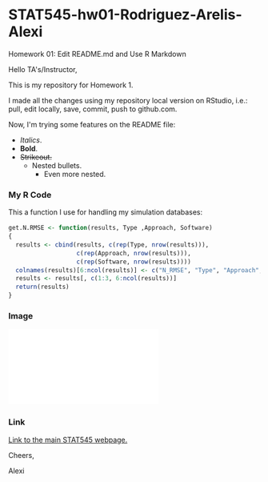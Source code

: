 # STAT545-hw01-Rodriguez-Arelis-Alexi
Homework 01: Edit README.md and Use R Markdown

Hello TA's/Instructor,

This is my repository for Homework 1.

I made all the changes using my repository local version on RStudio, i.e.: pull, edit locally, save, commit, push to github.com.

Now, I'm trying some features on the README file:

- *Italics*.
- **Bold**.
- ~~Strikeout.~~
  + Nested bullets.
    * Even more nested.

### My R Code
    
This a function I use for handling my simulation databases:
```R
get.N.RMSE <- function(results, Type ,Approach, Software)
{
  results <- cbind(results, c(rep(Type, nrow(results))),
                   c(rep(Approach, nrow(results))), 
                   c(rep(Software, nrow(results))))
  colnames(results)[6:ncol(results)] <- c("N_RMSE", "Type", "Approach", "Software")
  results <- results[, c(1:3, 6:ncol(results))]
  return(results)
}
```

### Image


![alt text](f_function_2d.pdf "2-d Franke's Function")

### Link

[Link to the main STAT545 webpage.](http://stat545.com)

Cheers,

Alexi

